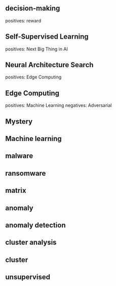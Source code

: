
## decision-making
positives: reward

## Self-Supervised Learning
positives: Next Big Thing in AI

## Neural Architecture Search
positives: Edge Computing

## Edge Computing
positives: Machine Learning
negatives: Adversarial

## Mystery


## Machine learning 
## malware
## ransomware
## matrix
## anomaly
## anomaly detection
## cluster analysis
## cluster
## unsupervised